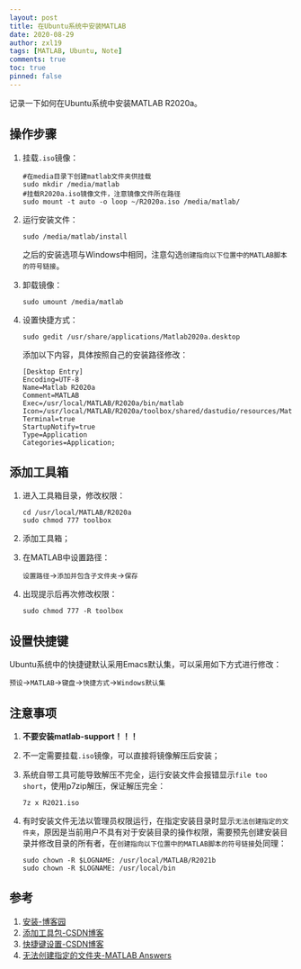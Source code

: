 ```yaml
---
layout: post
title: 在Ubuntu系统中安装MATLAB
date: 2020-08-29
author: zxl19
tags: [MATLAB, Ubuntu, Note]
comments: true
toc: true
pinned: false
---
```


记录一下如何在Ubuntu系统中安装MATLAB R2020a。

<!-- more -->

## 操作步骤

1. 挂载`.iso`镜像：

    ```shell
    #在media目录下创建matlab文件夹供挂载
    sudo mkdir /media/matlab
    #挂载R2020a.iso镜像文件，注意镜像文件所在路径
    sudo mount -t auto -o loop ~/R2020a.iso /media/matlab/
    ```

2. 运行安装文件：

    ```shell
    sudo /media/matlab/install
    ```

    之后的安装选项与Windows中相同，注意勾选`创建指向以下位置中的MATLAB脚本的符号链接`。

3. 卸载镜像：

    ```shell
    sudo umount /media/matlab
    ```

4. 设置快捷方式：

    ```shell
    sudo gedit /usr/share/applications/Matlab2020a.desktop
    ```

    添加以下内容，具体按照自己的安装路径修改：

    ```text
    [Desktop Entry]
    Encoding=UTF-8
    Name=Matlab R2020a
    Comment=MATLAB
    Exec=/usr/local/MATLAB/R2020a/bin/matlab
    Icon=/usr/local/MATLAB/R2020a/toolbox/shared/dastudio/resources/MatlabIcon.png
    Terminal=true
    StartupNotify=true
    Type=Application
    Categories=Application;
    ```

## 添加工具箱

1. 进入工具箱目录，修改权限：

    ```shell
    cd /usr/local/MATLAB/R2020a
    sudo chmod 777 toolbox
    ```

2. 添加工具箱；
3. 在MATLAB中设置路径：

    `设置路径`->`添加并包含子文件夹`->`保存`

4. 出现提示后再次修改权限：

    ```shell
    sudo chmod 777 -R toolbox
    ```

## 设置快捷键

Ubuntu系统中的快捷键默认采用Emacs默认集，可以采用如下方式进行修改：

`预设`->`MATLAB`->`键盘`->`快捷方式`->`Windows默认集`

## 注意事项

1. **不要安装matlab-support！！！**
2. 不一定需要挂载`.iso`镜像，可以直接将镜像解压后安装；
3. 系统自带工具可能导致解压不完全，运行安装文件会报错显示`file too short`，使用p7zip解压，保证解压完全：

    ```shell
    7z x R2021.iso
    ```

4. 有时安装文件无法以管理员权限运行，在指定安装目录时显示`无法创建指定的文件夹`，原因是当前用户不具有对于安装目录的操作权限，需要预先创建安装目录并修改目录的所有者，在`创建指向以下位置中的MATLAB脚本的符号链接`处同理：

    ```shell
    sudo chown -R $LOGNAME: /usr/local/MATLAB/R2021b
    sudo chown -R $LOGNAME: /usr/local/bin
    ```

## 参考

1. [安装-博客园](https://www.cnblogs.com/taoyuyeit/p/8823311.html)
2. [添加工具包-CSDN博客](https://blog.csdn.net/will_ye/article/details/79645447)
3. [快捷键设置-CSDN博客](https://blog.csdn.net/brandyzhaowei/article/details/7895298)
4. [无法创建指定的文件夹-MATLAB Answers](https://www.mathworks.com/matlabcentral/answers/315712-why-do-i-receive-access-denied-or-folder-error-when-installing-matlab-on-linux)
